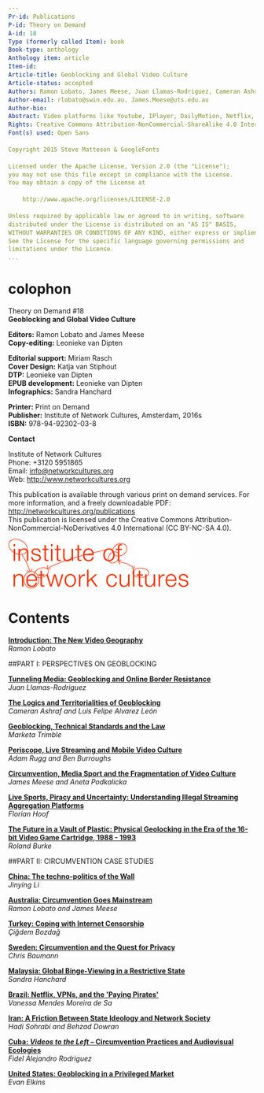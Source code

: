 ```yaml
---
Pr-id: Publications
P-id: Theory on Demand
A-id: 18
Type (formerly called Item): book 
Book-type: anthology
Anthology item: article
Item-id: 
Article-title: Geoblocking and Global Video Culture
Article-status: accepted
Authors: Ramon Lobato, James Meese, Juan Llamas-Rodriguez, Cameran Ashraf, Marketa Trimble, Adam Rugg, Florian Hoof, Roland Burke, Jinying Li, Çiğdem Bozdağ, Chris Baumann, Aneta Podkalicka, Chris Baumann, Sandra Hanchard, Vanessa Mendes Moreira de Sa, Hadi Sohrabi, Fidel Alejandro Rodriguez, Evan Elkins.
Author-email: rlobato@swin.edu.au, James.Meese@uts.edu.au
Author-bio:
Abstract: Video platforms like Youtube, IPlayer, DailyMotion, Netflix, Periscope and Youku use geoblocking to filter international audiences. Geoblocking and Global Video Culture examines the geography of video streaming across different cultures. Studying the linkages between various blocking and circumvention practices and the tactics people use to get around them. The research decodes the approach to geoblocking in various countries like China, Iran, Malaysia, Turkey, Cuba, Brazil, USA, Sweden and Australia, by analyzing how different users negotiate geoblocking and internet filtering controls. This collection of essays offer a series of distinctive stories about this fast-changing and complex issue. Keywords:internet censorship, copyright, Institute of Network Cultures, video distribution, public sphere, proxy filtering, P2P file-sharing, territorialisation, geographies of control, surveillance, VPN, connectivity, anonymity, IP-address, digital infrastructure, USA, China, Sweden, Turkey, Australia, Malaysia, Brazil, Iran, Cuba, piracy, privacy, streaming aggregation platforms, mobile video culture, authorized and unauthorized channels, site-blocking, circumvention practices 
Rights: Creative Commons Attribution-NonCommercial-ShareAlike 4.0 International (CC-BY-NC-SA 4.0)
Font(s) used: Open Sans

Copyright 2015 Steve Matteson & GoogleFonts

Licensed under the Apache License, Version 2.0 (the "License");
you may not use this file except in compliance with the License.
You may obtain a copy of the License at

    http://www.apache.org/licenses/LICENSE-2.0

Unless required by applicable law or agreed to in writing, software
distributed under the License is distributed on an "AS IS" BASIS,
WITHOUT WARRANTIES OR CONDITIONS OF ANY KIND, either express or implied.
See the License for the specific language governing permissions and
limitations under the License.
...
```


# colophon

Theory on Demand #18  
**Geoblocking and Global Video Culture**


**Editors:** Ramon Lobato and James Meese<br/>
**Copy-editing:** Leonieke van Dipten<br/>

**Editorial support:** Miriam Rasch<br/>
**Cover Design:** Katja van Stiphout<br/>
**DTP:** Leonieke van Dipten<br/>
**EPUB development:** Leonieke van Dipten<br/> 
**Infographics:** Sandra Hanchard

**Printer:** Print on Demand<br/>
**Publisher:** Institute of Network Cultures, Amsterdam, 2016s<br/>
**ISBN:** 978-94-92302-03-8<br/> 


**Contact**

Institute of Network Cultures<br/> 
Phone: +3120 5951865<br/>
Email: info@networkcultures.org<br/>
Web: <http://www.networkcultures.org><br/>

This publication is available through various print on demand services.
For more information, and a freely downloadable PDF:
<http://networkcultures.org/publications><br/>
This publication is licensed under the Creative Commons Attribution-NonCommercial-NoDerivatives 4.0 International (CC BY-NC-SA 4.0).<br/>

![](imgs/INC-logo.png)


# Contents

<a href="ch004.xhtml">**Introduction: The New Video Geography**</a><br/>
*Ramon Lobato*<br/>

##PART I: PERSPECTIVES ON GEOBLOCKING

<a href="ch006.xhtml">**Tunneling Media: Geoblocking and Online Border Resistance**</a><br/>*Juan Llamas-Rodriguez*<br/>

<a href="ch007.xhtml">**The Logics and Territorialities of Geoblocking**</a><br/> *Cameran Ashraf and Luis Felipe Alvarez León*<br/>

<a href="ch008.xhtml">**Geoblocking, Technical Standards and the Law**</a><br/>*Marketa Trimble*<br/>

<a href="ch009.xhtml">**Periscope, Live Streaming and Mobile Video Culture**</a><br/>*Adam Rugg and Ben Burroughs*

<a href="ch010.xhtml"> **Circumvention, Media Sport and the Fragmentation of Video Culture**
</a><br/>*James Meese and Aneta Podkalicka*

<a href="ch011.xhtml">**Live Sports, Piracy and Uncertainty: Understanding Illegal Streaming
Aggregation Platforms**</a><br/>*Florian Hoof*

<a href="ch012.xhtml">**The Future in a Vault of Plastic: Physical Geolocking in the Era of the 16-bit Video Game Cartridge, 1988 - 1993**</a><br/>*Roland Burke*

##PART II: CIRCUMVENTION CASE STUDIES<br/>

<a href="ch014.xhtml"> **China: The techno-politics of the Wall**</a><br/>*Jinying Li*

<a href="ch015.xhtml">**Australia: Circumvention Goes Mainstream**</a><br/>*Ramon Lobato and James Meese*

<a href="ch016.xhtml">**Turkey: Coping with Internet Censorship**</a><br/>*Çiğdem Bozdağ*

<a href="ch017.xhtml"> **Sweden: Circumvention and the Quest for Privacy**</a><br/>*Chris Baumann*

<a href="ch018.xhtml">**Malaysia: Global Binge-Viewing in a Restrictive State**</a><br/>*Sandra Hanchard*

<a href="ch019.xhtml">**Brazil: Netflix, VPNs, and the 'Paying Pirates'**</a><br/>*Vanessa Mendes Moreira de Sa*

<a href="ch020.xhtml">**Iran: A Friction Between State Ideology and Network Society**</a><br/>*Hadi Sohrabi and Behzad Dowran*

<a href="ch021.xhtml">**Cuba: *Videos to the Left* – Circumvention Practices and
Audiovisual Ecologies**</a><br/>*Fidel Alejandro Rodriguez*

<a href="ch022.xhtml">**United States: Geoblocking in a Privileged Market**</a><br/>*Evan Elkins*
